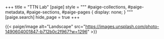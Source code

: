 +++
title = "TTN Lab"
[paige]
style = """
#paige-collections,
#paige-metadata,
#paige-sections,
#paige-pages {
    display: none;
}
"""
[paige.search]
hide_page = true
+++

{{< paige/image alt="Landscape"
src="https://images.unsplash.com/photo-1490604001847-b712b0c2f967?w=1296" >}}
